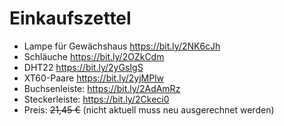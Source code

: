 # Einkaufszettel
- Lampe für Gewächshaus https://bit.ly/2NK6cJh
- Schläuche https://bit.ly/2OZkCdm
- DHT22 https://bit.ly/2yGsIgS
- XT60-Paare https://bit.ly/2yjMPlw
- Buchsenleiste: https://bit.ly/2AdAmRz
- Steckerleiste: https://bit.ly/2Ckeci0
- Preis: ~~21,45 €~~ (nicht aktuell muss neu ausgerechnet werden)
